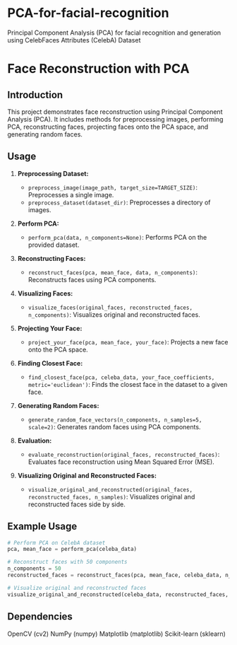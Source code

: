 # PCA-for-facial-recognition
Principal  Component  Analysis  (PCA)  for  facial  recognition  and generation using CelebFaces Attributes (CelebA) Dataset
<!DOCTYPE html>
<html lang="en">
<head>
    <meta charset="UTF-8">
    <meta name="viewport" content="width=device-width, initial-scale=1.0">
    <title>Face Reconstruction with PCA</title>
</head>
<body>

<h1>Face Reconstruction with PCA</h1>

<h2>Introduction</h2>

This project demonstrates face reconstruction using Principal Component Analysis (PCA). It includes methods for preprocessing images, performing PCA, reconstructing faces, projecting faces onto the PCA space, and generating random faces.

<h2>Usage</h2>

1. **Preprocessing Dataset:**
   - `preprocess_image(image_path, target_size=TARGET_SIZE)`: Preprocesses a single image.
   - `preprocess_dataset(dataset_dir)`: Preprocesses a directory of images.

2. **Perform PCA:**
   - `perform_pca(data, n_components=None)`: Performs PCA on the provided dataset.

3. **Reconstructing Faces:**
   - `reconstruct_faces(pca, mean_face, data, n_components)`: Reconstructs faces using PCA components.

4. **Visualizing Faces:**
   - `visualize_faces(original_faces, reconstructed_faces, n_components)`: Visualizes original and reconstructed faces.

5. **Projecting Your Face:**
   - `project_your_face(pca, mean_face, your_face)`: Projects a new face onto the PCA space.

6. **Finding Closest Face:**
   - `find_closest_face(pca, celeba_data, your_face_coefficients, metric='euclidean')`: Finds the closest face in the dataset to a given face.

7. **Generating Random Faces:**
   - `generate_random_face_vectors(n_components, n_samples=5, scale=2)`: Generates random faces using PCA components.

8. **Evaluation:**
   - `evaluate_reconstruction(original_faces, reconstructed_faces)`: Evaluates face reconstruction using Mean Squared Error (MSE).

9. **Visualizing Original and Reconstructed Faces:**
   - `visualize_original_and_reconstructed(original_faces, reconstructed_faces, n_samples)`: Visualizes original and reconstructed faces side by side.

<h2>Example Usage</h2>

```python
# Perform PCA on CelebA dataset
pca, mean_face = perform_pca(celeba_data)

# Reconstruct faces with 50 components
n_components = 50
reconstructed_faces = reconstruct_faces(pca, mean_face, celeba_data, n_components)

# Visualize original and reconstructed faces
visualize_original_and_reconstructed(celeba_data, reconstructed_faces, n_samples=5)

```
<h2>Dependencies</h2>
OpenCV (cv2)
NumPy (numpy)
Matplotlib (matplotlib)
Scikit-learn (sklearn)
